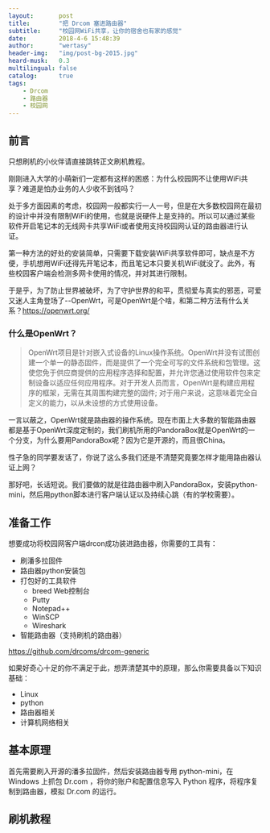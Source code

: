 ```yaml
---
layout:       post
title:        "把 Drcom 塞进路由器"
subtitle:     "校园网WiFi共享，让你的宿舍也有家的感觉"
date:         2018-4-6 15:48:39
author:       "wertasy"
header-img:   "img/post-bg-2015.jpg"
heard-musk:   0.3
multilingual: false
catalog:      true
tags:
    - Drcom
    - 路由器
    - 校园网
---
```


## 前言
只想刷机的小伙伴请直接跳转正文刷机教程。

刚刚进入大学的小萌新们一定都有这样的困惑：为什么校园网不让使用WiFi共享？难道是怕办业务的人少收不到钱吗？

处于多方面因素的考虑，校园网一般都实行一人一号，但是在大多数校园网在最初的设计中并没有限制WiFi的使用，也就是说硬件上是支持的。所以可以通过某些软件开启笔记本的无线网卡共享WiFi或者使用支持校园网认证的路由器进行认证。

第一种方法的好处的安装简单，只需要下载安装WiFi共享软件即可，缺点是不方便，手机想用WiFi还得先开笔记本，而且笔记本只要关机WiFi就没了。此外，有些校园客户端会检测多网卡使用的情况，并对其进行限制。

于是乎，为了防止世界被破坏，为了守护世界的和平，贯彻爱与真实的邪恶，可爱又迷人主角登场了--OpenWrt，可是OpenWrt是个啥，和第二种方法有什么关系？https://openwrt.org/

### 什么是OpenWrt？
> OpenWrt项目是针对嵌入式设备的Linux操作系统。OpenWrt并没有试图创建一个单一的静态固件，而是提供了一个完全可写的文件系统和包管理。这使您免于供应商提供的应用程序选择和配置，并允许您通过使用软件包来定制设备以适应任何应用程序。对于开发人员而言，OpenWrt是构建应用程序的框架，无需在其周围构建完整的固件; 对于用户来说，这意味着完全自定义的能力，以从未设想的方式使用设备。

一言以蔽之，OpenWrt就是路由器的操作系统。现在市面上大多数的智能路由器都是基于OpenWrt深度定制的，我们刷机所用的PandoraBox就是OpenWrt的一个分支，为什么要用PandoraBox呢？因为它是开源的，而且很China。

性子急的同学要发话了，你说了这么多我们还是不清楚究竟要怎样才能用路由器认证上网？

那好吧，长话短说。我们要做的就是往路由器中刷入PandoraBox，安装python-mini，然后用python脚本进行客户端认证以及持续心跳（有的学校需要）。

## 准备工作

想要成功将校园网客户端drcon成功装进路由器，你需要的工具有：
 - 刷潘多拉固件
 - 路由器python安装包
 - 打包好的工具软件
   - breed Web控制台
   - Putty
   - Notepad++
   - WinSCP
   - Wireshark
 - 智能路由器（支持刷机的路由器）

 https://github.com/drcoms/drcom-generic

如果好奇心十足的你不满足于此，想弄清楚其中的原理，那么你需要具备以下知识基础：
 - Linux
 - python
 - 路由器相关
 - 计算机网络相关

## 基本原理
首先需要刷入开源的潘多拉固件，然后安装路由器专用 python-mini，在 Windows 上抓包 Dr.com ，将你的账户和配置信息写入 Python 程序，将程序复制到路由器，模拟 Dr.com 的运行。

## 刷机教程

